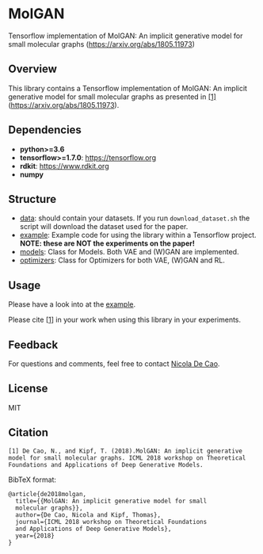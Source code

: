 # MolGAN
Tensorflow implementation of MolGAN: An implicit generative model for small molecular graphs (https://arxiv.org/abs/1805.11973)

## Overview
This library contains a Tensorflow implementation of MolGAN: An implicit generative model for small molecular graphs as presented in [[1]](#citation)(https://arxiv.org/abs/1805.11973).
## Dependencies

* **python>=3.6**
* **tensorflow>=1.7.0**: https://tensorflow.org
* **rdkit**: https://www.rdkit.org
* **numpy**

## Structure
* [data](https://github.com/nicola-decao/MolGAN/tree/master/data): should contain your datasets. If you run `download_dataset.sh` the script will download the dataset used for the paper.
* [example](https://github.com/nicola-decao/MolGAN/blob/master/example.py): Example code for using the library within a Tensorflow project. **NOTE: these are NOT the experiments on the paper!**
* [models](https://github.com/nicola-decao/MolGAN/tree/master/models): Class for Models. Both VAE and (W)GAN are implemented.
* [optimizers](https://github.com/nicola-decao/MolGAN/tree/master/optimizers): Class for Optimizers for both VAE, (W)GAN and RL.

## Usage
Please have a look into at the [example](https://github.com/nicola-decao/MolGAN/blob/master/example.py).

Please cite [[1](#citation)] in your work when using this library in your experiments.

## Feedback
For questions and comments, feel free to contact [Nicola De Cao](mailto:nicola.decao@gmail.com).

## License
MIT

## Citation
```
[1] De Cao, N., and Kipf, T. (2018).MolGAN: An implicit generative 
model for small molecular graphs. ICML 2018 workshop on Theoretical
Foundations and Applications of Deep Generative Models.
```

BibTeX format:
```
@article{de2018molgan,
  title={{MolGAN: An implicit generative model for small
  molecular graphs}},
  author={De Cao, Nicola and Kipf, Thomas},
  journal={ICML 2018 workshop on Theoretical Foundations 
  and Applications of Deep Generative Models},
  year={2018}
}

```

